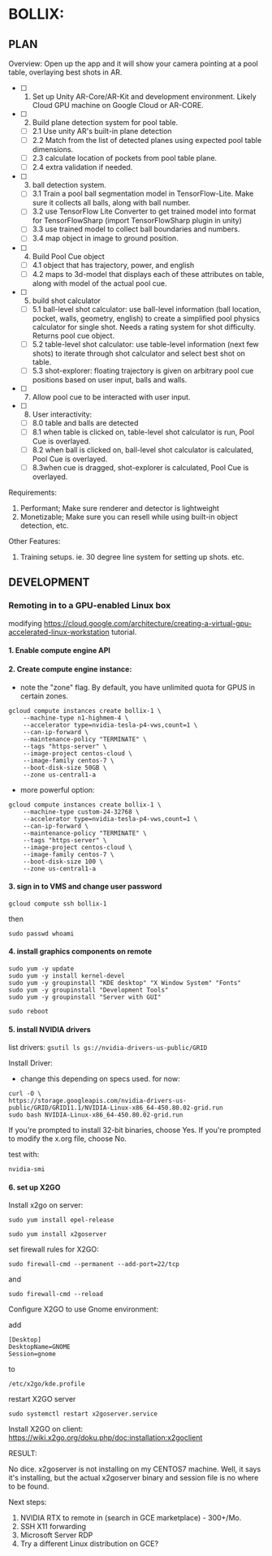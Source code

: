 # BOLLIX: 


## PLAN
Overview: Open up the app and it will show your camera pointing at a pool table, overlaying best shots in AR.

- [ ] 1. Set up Unity AR-Core/AR-Kit and development environment. Likely Cloud GPU machine on Google Cloud or AR-CORE.
- [ ] 2. Build plane detection system for pool table.
  - [ ] 2.1 Use unity AR's built-in plane detection
  - [ ] 2.2 Match from the list of detected planes using expected pool table dimensions.
  - [ ] 2.3 calculate location of pockets from pool table plane.
  - [ ] 2.4 extra validation if needed.
- [ ] 3. ball detection system.
  - [ ] 3.1 Train a pool ball segmentation model in TensorFlow-Lite. Make sure it collects all balls, along with ball number.
  - [ ] 3.2 use TensorFlow Lite Converter to get trained model into format for TensorFlowSharp (import TensorFlowSharp plugin in unity)
  - [ ] 3.3 use trained model to collect ball boundaries and numbers.
  - [ ] 3.4 map object in image to ground position.
- [ ] 4. Build Pool Cue object
  - [ ] 4.1 object that has trajectory, power, and english
  - [ ] 4.2 maps to 3d-model that displays each of these attributes on table, along with model of the actual pool cue.
- [ ] 5. build shot calculator
  - [ ] 5.1 ball-level shot calculator: use ball-level information (ball location, pocket, walls, geometry, english) to create a simplified pool physics calculator for single shot. Needs a rating system for shot difficulty. Returns pool cue object.
  - [ ] 5.2 table-level shot calculator: use table-level information (next few shots) to iterate through shot calculator and select best shot on table.
  - [ ] 5.3 shot-explorer: floating trajectory is given on arbitrary pool cue positions based on user input, balls and walls.
- [ ] 7. Allow pool cue to be interacted with user input.
- [ ] 8. User interactivity:
  - [ ] 8.0 table and balls are detected
  - [ ] 8.1 when table is clicked on, table-level shot calculator is run, Pool Cue is overlayed.
  - [ ] 8.2 when ball is clicked on, ball-level shot calculator is calculated, Pool Cue is overlayed.
  - [ ] 8.3when cue is dragged, shot-explorer is calculated, Pool Cue is overlayed.

Requirements:
1. Performant; Make sure renderer and detector is lightweight
2. Monetizable; Make sure you can resell while using built-in object detection, etc.

Other Features:
  1. Training setups. ie. 30 degree line system for setting up shots. etc.

## DEVELOPMENT
### Remoting in to a GPU-enabled Linux box
modifying https://cloud.google.com/architecture/creating-a-virtual-gpu-accelerated-linux-workstation tutorial.

#### 1. Enable compute engine API
#### 2. Create compute engine instance:
* note the "zone" flag. By default, you have unlimited quota for GPUS in certain zones.

```
gcloud compute instances create bollix-1 \
    --machine-type n1-highmem-4 \
    --accelerator type=nvidia-tesla-p4-vws,count=1 \
    --can-ip-forward \
    --maintenance-policy "TERMINATE" \
    --tags "https-server" \
    --image-project centos-cloud \
    --image-family centos-7 \
    --boot-disk-size 50GB \
    --zone us-central1-a
```

* more powerful option:

```
gcloud compute instances create bollix-1 \
    --machine-type custom-24-32768 \
    --accelerator type=nvidia-tesla-p4-vws,count=1 \
    --can-ip-forward \
    --maintenance-policy "TERMINATE" \
    --tags "https-server" \
    --image-project centos-cloud \
    --image-family centos-7 \
    --boot-disk-size 100 \
    --zone us-central1-a
```
#### 3. sign in to VMS and change user password

`gcloud compute ssh bollix-1`

then

`sudo passwd whoami`

#### 4. install graphics components on remote

```
sudo yum -y update
sudo yum -y install kernel-devel
sudo yum -y groupinstall "KDE desktop" "X Window System" "Fonts"
sudo yum -y groupinstall "Development Tools"
sudo yum -y groupinstall "Server with GUI"
```
`sudo reboot`

#### 5. install NVIDIA drivers

list drivers:
`gsutil ls gs://nvidia-drivers-us-public/GRID`

Install Driver:
* change this depending on specs used. for now:

```
curl -O \
https://storage.googleapis.com/nvidia-drivers-us-public/GRID/GRID11.1/NVIDIA-Linux-x86_64-450.80.02-grid.run
sudo bash NVIDIA-Linux-x86_64-450.80.02-grid.run
```
If you're prompted to install 32-bit binaries, choose Yes.
If you're prompted to modify the x.org file, choose No.

test with:

`nvidia-smi`


#### 6. set up X2GO
Install x2go on server:

`sudo yum install epel-release`

`sudo yum install x2goserver`

set  firewall rules for X2GO:

`sudo firewall-cmd --permanent --add-port=22/tcp` 

and

`sudo firewall-cmd --reload`


Configure X2GO to use Gnome environment: 

add 
```
[Desktop]
DesktopName=GNOME
Session=gnome
```
to 

`/etc/x2go/kde.profile`

restart X2GO server

`sudo systemctl restart x2goserver.service`

Install X2GO on client: https://wiki.x2go.org/doku.php/doc:installation:x2goclient


RESULT:

No dice. x2goserver is not installing on my CENTOS7 machine. Well, it says it's installing, but the actual x2goserver binary and session file is no where to be found.

Next steps:
1) NVIDIA RTX to remote in (search in GCE marketplace) - 300+/Mo.
3) SSH X11 forwarding
4) Microsoft Server RDP
5) Try a different Linux distribution on GCE?





